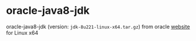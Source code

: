 # oracle-java8-jdk
oracle-java8-jdk (version: `jdk-8u221-linux-x64.tar.gz`) from oracle [website](https://www.oracle.com/technetwork/java/javase/downloads/jdk8-downloads-2133151.html) for Linux x64


